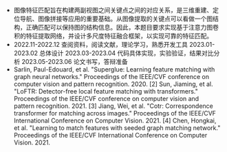 - 图像特征匹配旨在构建两副视图之间关键点之间的对应关系，是三维重建、定位导航、图像拼接等应用的重要基础。从图像提取的关键点可以看做一个图结构，正确匹配可以保持图的结构信息。因此，本题目要求实现基于注意力图卷积的特征提取网络，并设计多尺度特征融合框架，以实现可靠的特征匹配。
- 2022.11-2022.12   查阅资料，阅读文献，理论学习，熟悉开发工具
2023.01-2023.02   总体设计
2023.03-2023.04   代码具体实现，实验验证，结果对比分析
2023.05-2023.06   论文书写，答辩准备
- Sarlin, Paul-Edouard, et al. "Superglue: Learning feature matching with graph neural networks." Proceedings of the IEEE/CVF conference on computer vision and pattern recognition. 2020.
[2] Sun, Jiaming, et al. "LoFTR: Detector-free local feature matching with transformers." Proceedings of the IEEE/CVF conference on computer vision and pattern recognition. 2021.
[3] Jiang, Wei, et al. "Cotr: Correspondence transformer for matching across images." Proceedings of the IEEE/CVF International Conference on Computer Vision. 2021.
[4] Chen, Hongkai, et al. "Learning to match features with seeded graph matching network." Proceedings of the IEEE/CVF International Conference on Computer Vision. 2021.